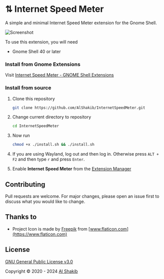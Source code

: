 # ⇅ Internet Speed Meter

A simple and minimal Internet Speed Meter extension for the Gnome Shell.

![Screenshot](screenshot.png)

To use this extension, you will need

-   Gnome Shell 40 or later

### Install from Gnome Extensions

Visit [Internet Speed Meter - GNOME Shell Extensions](https://extensions.gnome.org/extension/2980/internet-speed-meter)

### Install from source

1. Clone this repository

    ```bash
    git clone https://github.com/AlShakib/InternetSpeedMeter.git
    ```

2. Change current directory to repository

    ```bash
    cd InternetSpeedMeter
    ```

3. Now run

    ```bash
    chmod +x ./install.sh && ./install.sh
    ```

4. If you are using Wayland, log out and then log in. Otherwise press `ALT + F2` and then type `r` and press `Enter`.

5. Enable **Internet Speed Meter** from the [Extension Manager](https://github.com/mjakeman/extension-manager)

## Contributing

Pull requests are welcome. For major changes, please open an issue first to discuss what you would like to change.

## Thanks to

-   Project Icon is made by [Freepik](https://www.flaticon.com/authors/freepik) from [www.flaticon.com](https://www.flaticon.com)

## License

[GNU General Public License v3.0](LICENSE)

Copyright © 2020 - 2024 [Al Shakib](https://alshakib.dev)

